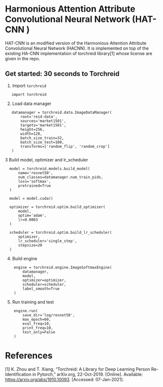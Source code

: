 Harmonious Attention Attribute Convolutional Neural Network (HAT-CNN )
===========
HAT-CNN is an modified version of the Harmonious Attention Attribute Convolutional Neural Network (HACNN). It is implemented on top of the existing HA-CNN implementation of torchreid library[1] whose license are given in the repo.


Get started: 30 seconds to Torchreid
-------------------------------------
1. Import ``torchreid``


 ``` 
    import torchreid
 ```
2. Load data manager

 ```    
    datamanager = torchreid.data.ImageDataManager(
        root='reid-data',
        sources='market1501',
        targets='market1501',
        height=256,
        width=128,
        batch_size_train=32,
        batch_size_test=100,
        transforms=['random_flip', 'random_crop']
    ) 
  ```

3 Build model, optimizer and lr_scheduler

  ```  
    model = torchreid.models.build_model(
        name='resnet50',
        num_classes=datamanager.num_train_pids,
        loss='softmax',
        pretrained=True
    )

    model = model.cuda()

    optimizer = torchreid.optim.build_optimizer(
        model,
        optim='adam',
        lr=0.0003
    )

    scheduler = torchreid.optim.build_lr_scheduler(
        optimizer,
        lr_scheduler='single_step',
        stepsize=20
    )
   ```
4. Build engine

```
    engine = torchreid.engine.ImageSoftmaxEngine(
        datamanager,
        model,
        optimizer=optimizer,
        scheduler=scheduler,
        label_smooth=True
    )
```
5. Run training and test

```
    engine.run(
        save_dir='log/resnet50',
        max_epoch=60,
        eval_freq=10,
        print_freq=10,
        test_only=False
    )
```

References
=============
[1] K. Zhou and T. Xiang, “Torchreid: A Library for Deep Learning Person Re-Identification in Pytorch,” arXiv.org, 22-Oct-2019. [Online]. Available: https://arxiv.org/abs/1910.10093. [Accessed: 07-Jan-2021]. 
